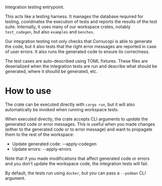 Integration testing entrypoint.

This acts like a testing harness. It manages the database required for testing, coordinates the execution of tests and reports the results of the test suite. Internally, it uses many of our workspace crates, notably `test_codegen`, but also `examples` and `benches`.

Our integration testing not only checks that Cornucopi is able to generate the code, but it also tests that the right error messages are reported in case of user errors. It also runs the generated code to ensure its correctness.

The test cases are auto-described using TOML fixtures. These files are deserialized when the integration tests are run and describe what should be generated, where it shoulld be generated, etc.

# How to use

The crate can be executed directly with `cargo run`, but it will also automatically be invoked when running workspace tests.

When executed directly, the crate accepts CLI arguments to *update* the generated code or error messages. This is useful when you made changes (either to the generated code or to error message) and want to propagate them to the rest of the workspace:
* Update generated code: --apply-codegen
* Update errors: --apply-errors

Note that if you made modifications that affect generated code or errors and you don't update the workspace code, the integration tests will fail.

By default, the tests run using `docker`, but you can pass a `--podman` CLI argument.